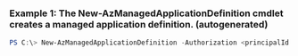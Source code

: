 ### Example 1: The New-AzManagedApplicationDefinition cmdlet creates a managed application definition. (autogenerated)
```powershell
PS C:\> New-AzManagedApplicationDefinition -Authorization <principalId:roleDefinitionId> -CreateUiDefinition {CreateUiDefinition} -Description sample description -DisplayName test -Location westus -LockLevel None -MainTemplate {MainTemplate} -Name myAppDef -ResourceGroupName myRG
```

